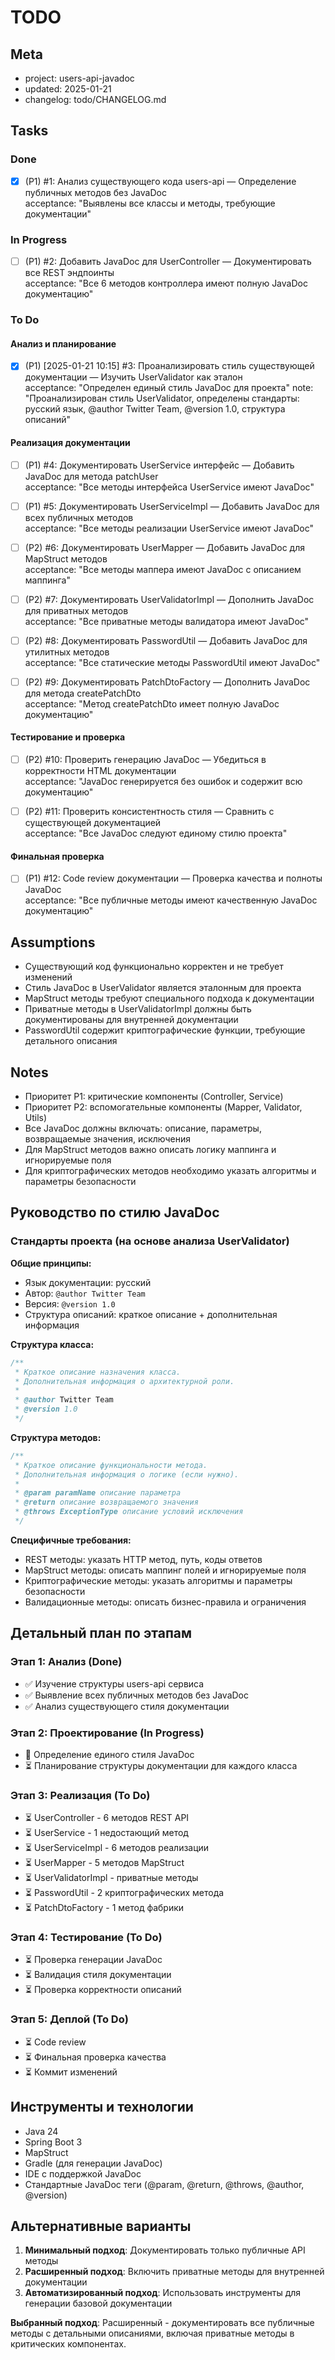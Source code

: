 # TODO

## Meta
- project: users-api-javadoc
- updated: 2025-01-21
- changelog: todo/CHANGELOG.md

## Tasks

### Done
- [x] (P1) #1: Анализ существующего кода users-api — Определение публичных методов без JavaDoc  
  acceptance: "Выявлены все классы и методы, требующие документации"

### In Progress
- [ ] (P1) #2: Добавить JavaDoc для UserController — Документировать все REST эндпоинты  
  acceptance: "Все 6 методов контроллера имеют полную JavaDoc документацию"

### To Do

#### Анализ и планирование
- [x] (P1) [2025-01-21 10:15] #3: Проанализировать стиль существующей документации — Изучить UserValidator как эталон  
  acceptance: "Определен единый стиль JavaDoc для проекта"
  note: "Проанализирован стиль UserValidator, определены стандарты: русский язык, @author Twitter Team, @version 1.0, структура описаний"

#### Реализация документации
- [ ] (P1) #4: Документировать UserService интерфейс — Добавить JavaDoc для метода patchUser  
  acceptance: "Все методы интерфейса UserService имеют JavaDoc"

- [ ] (P1) #5: Документировать UserServiceImpl — Добавить JavaDoc для всех публичных методов  
  acceptance: "Все методы реализации UserService имеют JavaDoc"

- [ ] (P2) #6: Документировать UserMapper — Добавить JavaDoc для MapStruct методов  
  acceptance: "Все методы маппера имеют JavaDoc с описанием маппинга"

- [ ] (P2) #7: Документировать UserValidatorImpl — Дополнить JavaDoc для приватных методов  
  acceptance: "Все приватные методы валидатора имеют JavaDoc"

- [ ] (P2) #8: Документировать PasswordUtil — Добавить JavaDoc для утилитных методов  
  acceptance: "Все статические методы PasswordUtil имеют JavaDoc"

- [ ] (P2) #9: Документировать PatchDtoFactory — Дополнить JavaDoc для метода createPatchDto  
  acceptance: "Метод createPatchDto имеет полную JavaDoc документацию"

#### Тестирование и проверка
- [ ] (P2) #10: Проверить генерацию JavaDoc — Убедиться в корректности HTML документации  
  acceptance: "JavaDoc генерируется без ошибок и содержит всю документацию"

- [ ] (P2) #11: Проверить консистентность стиля — Сравнить с существующей документацией  
  acceptance: "Все JavaDoc следуют единому стилю проекта"

#### Финальная проверка
- [ ] (P1) #12: Code review документации — Проверка качества и полноты JavaDoc  
  acceptance: "Все публичные методы имеют качественную JavaDoc документацию"

## Assumptions
- Существующий код функционально корректен и не требует изменений
- Стиль JavaDoc в UserValidator является эталонным для проекта
- MapStruct методы требуют специального подхода к документации
- Приватные методы в UserValidatorImpl должны быть документированы для внутренней документации
- PasswordUtil содержит криптографические функции, требующие детального описания

## Notes
- Приоритет P1: критические компоненты (Controller, Service)
- Приоритет P2: вспомогательные компоненты (Mapper, Validator, Utils)
- Все JavaDoc должны включать: описание, параметры, возвращаемые значения, исключения
- Для MapStruct методов важно описать логику маппинга и игнорируемые поля
- Для криптографических методов необходимо указать алгоритмы и параметры безопасности

## Руководство по стилю JavaDoc

### Стандарты проекта (на основе анализа UserValidator)

**Общие принципы:**
- Язык документации: русский
- Автор: `@author Twitter Team`
- Версия: `@version 1.0`
- Структура описаний: краткое описание + дополнительная информация

**Структура класса:**
```java
/**
 * Краткое описание назначения класса.
 * Дополнительная информация о архитектурной роли.
 * 
 * @author Twitter Team
 * @version 1.0
 */
```

**Структура методов:**
```java
/**
 * Краткое описание функциональности метода.
 * Дополнительная информация о логике (если нужно).
 * 
 * @param paramName описание параметра
 * @return описание возвращаемого значения
 * @throws ExceptionType описание условий исключения
 */
```

**Специфичные требования:**
- REST методы: указать HTTP метод, путь, коды ответов
- MapStruct методы: описать маппинг полей и игнорируемые поля
- Криптографические методы: указать алгоритмы и параметры безопасности
- Валидационные методы: описать бизнес-правила и ограничения

## Детальный план по этапам

### Этап 1: Анализ (Done)
- ✅ Изучение структуры users-api сервиса
- ✅ Выявление всех публичных методов без JavaDoc
- ✅ Анализ существующего стиля документации

### Этап 2: Проектирование (In Progress)
- 🔄 Определение единого стиля JavaDoc
- ⏳ Планирование структуры документации для каждого класса

### Этап 3: Реализация (To Do)
- ⏳ UserController - 6 методов REST API
- ⏳ UserService - 1 недостающий метод
- ⏳ UserServiceImpl - 6 методов реализации
- ⏳ UserMapper - 5 методов MapStruct
- ⏳ UserValidatorImpl - приватные методы
- ⏳ PasswordUtil - 2 криптографических метода
- ⏳ PatchDtoFactory - 1 метод фабрики

### Этап 4: Тестирование (To Do)
- ⏳ Проверка генерации JavaDoc
- ⏳ Валидация стиля документации
- ⏳ Проверка корректности описаний

### Этап 5: Деплой (To Do)
- ⏳ Code review
- ⏳ Финальная проверка качества
- ⏳ Коммит изменений

## Инструменты и технологии
- Java 24
- Spring Boot 3
- MapStruct
- Gradle (для генерации JavaDoc)
- IDE с поддержкой JavaDoc
- Стандартные JavaDoc теги (@param, @return, @throws, @author, @version)

## Альтернативные варианты
1. **Минимальный подход**: Документировать только публичные API методы
2. **Расширенный подход**: Включить приватные методы для внутренней документации
3. **Автоматизированный подход**: Использовать инструменты для генерации базовой документации

**Выбранный подход**: Расширенный - документировать все публичные методы с детальными описаниями, включая приватные методы в критических компонентах.
